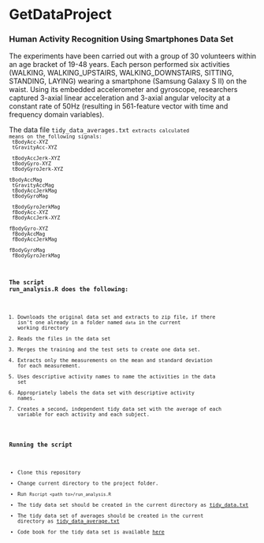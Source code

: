 GetDataProject
==============

### Human Activity Recognition Using Smartphones Data Set 

The experiments have been carried out with a group of 30 volunteers within an age bracket of 19-48 years. Each person performed six activities (WALKING, WALKING_UPSTAIRS, WALKING_DOWNSTAIRS, SITTING, STANDING, LAYING) wearing a smartphone (Samsung Galaxy S II) on the waist. Using its embedded accelerometer and gyroscope, researchers captured 3-axial linear acceleration and 3-axial angular velocity at a constant rate of 50Hz (resulting in 561-feature vector with time and frequency domain variables).

The data file <code>tidy_data_averages.txt<code> extracts calculated means on the following signals: <br>
tBodyAcc-XYZ <br>
tGravityAcc-XYZ <br>
tBodyAccJerk-XYZ <br>
tBodyGyro-XYZ <br>
tBodyGyroJerk-XYZ <br>
tBodyAccMag <br>
tGravityAccMag <br>
tBodyAccJerkMag <br>
tBodyGyroMag <br>
tBodyGyroJerkMag <br>
fBodyAcc-XYZ <br>
fBodyAccJerk-XYZ <br>
fBodyGyro-XYZ <br>
fBodyAccMag <br>
fBodyAccJerkMag <br>
fBodyGyroMag<br>
fBodyGyroJerkMag<br>


### The script run_analysis.R does the following:

1. Downloads the original data set and extracts to zip file, if there isn't one already in a folder named `data` in the current working directory
2. Reads the files in the data set
3. Merges the training and the test sets to create one data set.
4. Extracts only the measurements on the mean and standard deviation for each measurement. 
5. Uses descriptive activity names to name the activities in the data set
6. Appropriately labels the data set with descriptive activity names. 
7. Creates a second, independent tidy data set with the average of each variable for each activity and each subject. 

### Running the script
- Clone this repository
- Change current directory to the project folder.
- Run `Rscript <path to>/run_analysis.R`
- The tidy data set should be created in the current directory as [tidy_data.txt](tidy_data.txt)
- The tidy data set of averages should be created in the current directory as [tidy_data_average.txt](tidy_data_average.txt)
- Code book for the tidy data set is available [here](CodeBook.md)
